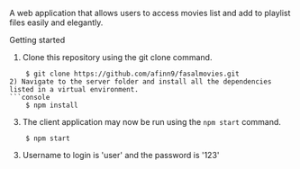 A web application that allows users to access movies list and add to playlist files easily and elegantly.

Getting started

1) Clone this repository using the git clone command.
```console
    $ git clone https://github.com/afinn9/fasalmovies.git
2) Navigate to the server folder and install all the dependencies listed in a virtual environment.
```console
    $ npm install
``` 

3) The client application may now be run using the `npm start` command.
```console
    $ npm start
``` 

3) Username to login is 'user' and the password is '123'
